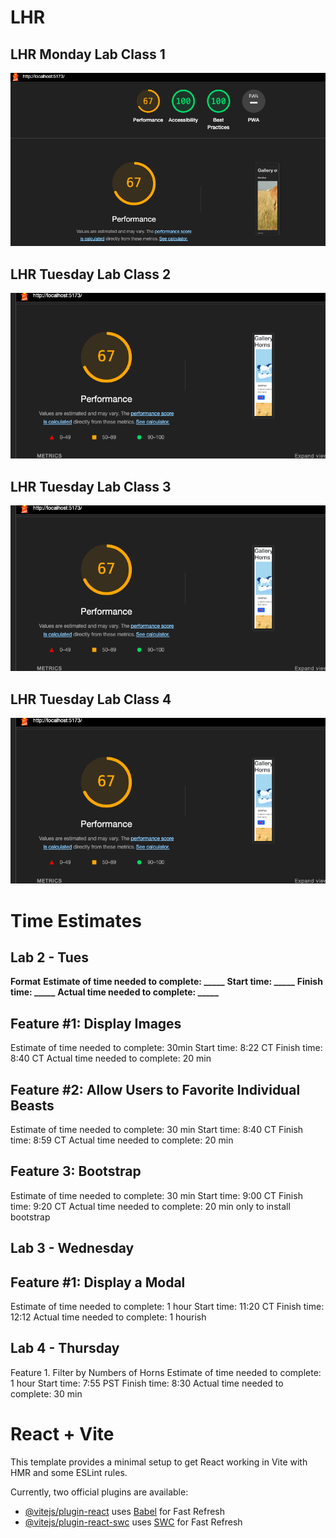 # LHR
## LHR Monday Lab Class 1 

![LHR Mon](/assets/LHRMon.png)

## LHR Tuesday Lab Class 2
![LHR Tues](/assets/LHRTues.png)

## LHR Tuesday Lab Class 3
![LHR Wed](/assets/LHRWed.png)

## LHR Tuesday Lab Class 4
![LHR Wed](/assets/LHRTr.png)

# Time Estimates
## Lab 2 - Tues
**Format**
**Estimate of time needed to complete: _____**
**Start time: _____**
**Finish time: _____**
**Actual time needed to complete: _____**

## Feature #1: Display Images
Estimate of time needed to complete: 30min
Start time: 8:22 CT
Finish time:  8:40 CT
Actual time needed to complete: 20 min

## Feature #2: Allow Users to Favorite Individual Beasts
Estimate of time needed to complete: 30 min
Start time: 8:40 CT
Finish time: 8:59 CT
Actual time needed to complete: 20 min

## Feature 3: Bootstrap
Estimate of time needed to complete: 30 min
Start time: 9:00 CT
Finish time: 9:20 CT
Actual time needed to complete: 20 min only to install bootstrap

## Lab 3 - Wednesday

## Feature #1: Display a Modal
Estimate of time needed to complete: 1 hour
Start time: 11:20 CT
Finish time: 12:12
Actual time needed to complete: 1 hourish

## Lab 4 - Thursday

Feature 1. Filter by Numbers of Horns
Estimate of time needed to complete: 1 hour
Start time: 7:55 PST
Finish time: 8:30
Actual time needed to complete: 30 min

# React + Vite

This template provides a minimal setup to get React working in Vite with HMR and some ESLint rules.

Currently, two official plugins are available:

- [@vitejs/plugin-react](https://github.com/vitejs/vite-plugin-react/blob/main/packages/plugin-react/README.md) uses [Babel](https://babeljs.io/) for Fast Refresh
- [@vitejs/plugin-react-swc](https://github.com/vitejs/vite-plugin-react-swc) uses [SWC](https://swc.rs/) for Fast Refresh
